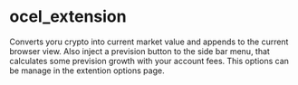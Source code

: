 # ocel_extension
Converts yoru crypto into current market value and appends to the current browser view. Also inject a prevision button to the side bar menu, that calculates some prevision growth with your account fees. This options can be manage in the extention options page.
